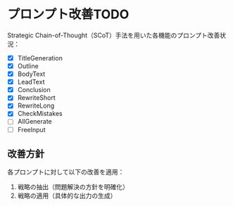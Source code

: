 # プロンプト改善TODO

Strategic Chain-of-Thought（SCoT）手法を用いた各機能のプロンプト改善状況：

- [x] TitleGeneration
- [x] Outline
- [x] BodyText
- [x] LeadText
- [x] Conclusion
- [x] RewriteShort
- [x] RewriteLong
- [x] CheckMistakes
- [ ] AllGenerate
- [ ] FreeInput

## 改善方針
各プロンプトに対して以下の改善を適用：
1. 戦略の抽出（問題解決の方針を明確化）
2. 戦略の適用（具体的な出力の生成）
